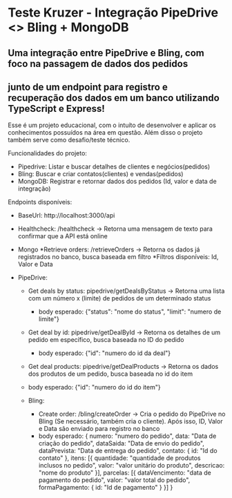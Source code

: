 # **Teste Kruzer - Integração PipeDrive <> Bling + MongoDB**

## Uma integração entre PipeDrive e Bling, com foco na passagem de dados dos pedidos 
## junto de um endpoint para registro e recuperação dos dados em um banco utilizando TypeScript e Express!

Esse é um projeto educacional, com o intuíto de desenvolver e aplicar os conhecimentos possuídos na área em questão.
Além disso o projeto também serve como desafio/teste técnico.

Funcionalidades do projeto:

* Pipedrive: Listar e buscar detalhes de clientes e negócios(pedidos)
* Bling: Buscar e criar contatos(clientes) e vendas(pedidos)
* MongoDB: Registrar e retornar dados dos pedidos (Id, valor e data de integração)

Endpoints disponíveis:

* BaseUrl: http://localhost:3000/api
  
* Healthcheck: /healthcheck -> Retorna uma mensagem de texto para confirmar que a API está online

* Mongo
 	*Retrieve orders: /retrieveOrders -> Retorna os dados já registrados no banco, busca baseada em filtro
 	*Filtros disponíveis: Id, Valor e Data

* PipeDrive:
	* Get deals by status: pipedrive/getDealsByStatus -> Retorna uma lista com um número x (limite) de pedidos de um determinado status
		* body esperado: {"status": "nome do status", "limit": "numero de limite"}

	* Get deal by id: pipedrive/getDealById -> Retorna os detalhes de um pedido em específico, busca baseada no ID do pedido
		* body esperado: {"id": "numero do id da deal"}

	* Get deal products: pipedrive/getDealProducts -> Retorna os dados dos produtos de um pedido, busca baseada no id do item
	* body esperado: {"id": "numero do id do item"}

  * Bling:
 	* Create order: /bling/createOrder -> Cria o pedido do PipeDrive no Bling (Se necessário, também cria o cliente). Após isso, ID, Valor e Data são enviado para registro no banco
  	* body esperado: {
			  numero: "numero do pedido",
			  data: "Data de criação do pedido",
			  dataSaida: "Data de envio do pedido",
		  	dataPrevista: "Data de entrega do pedido",
		  	contato: {
		  		id: "Id do contato"
		  	},
		  	itens: [{
		  		quantidade: "quantidade de produtos inclusos no pedido",
		  		valor: "valor unitário do produto",
	  			descricao: "nome do produto"
		  	}],
		  	parcelas: [{
	  			dataVencimento: "data de pagamento do pedido",
	  			valor: "valor total do pedido",
	  			formaPagamento: {
	    				id: "Id de pagamento"
	  			}
	  		}]
	  	}
